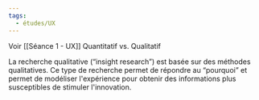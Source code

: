 ```yaml
---
tags:
  - études/UX
---
```

Voir [[Séance 1 - UX]]
Quantitatif vs. Qualitatif


La recherche qualitative (“insight research”) est basée sur des méthodes qualitatives. Ce type de recherche permet de répondre au
“pourquoi” et permet de modéliser l'expérience pour obtenir des informations plus susceptibles de stimuler l'innovation.